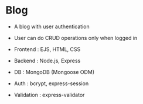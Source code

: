 # Blog

- A blog with user authentication
- User can do CRUD operations only when logged in

- Frontend : EJS, HTML, CSS
- Backend : Node.js, Express
- DB : MongoDB (Mongoose ODM)
- Auth : bcrypt, express-session
- Validation : express-validator
